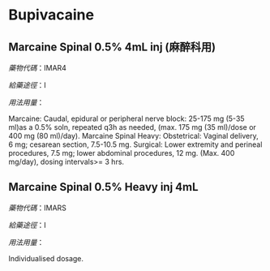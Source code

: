 # Bupivacaine

## Marcaine Spinal 0.5% 4mL inj (麻醉科用)

*藥物代碼*：IMAR4

*給藥途徑*：I

*用法用量*：

Marcaine:
     Caudal, epidural or peripheral nerve block: 25-175 mg 
     (5-35 ml)as a 0.5% soln, repeated q3h as needed, (max. 175 mg (35 ml)/dose or 400 mg (80 ml)/day).
Marcaine Spinal Heavy:
     Obstetrical: Vaginal delivery, 6 mg; cesarean section, 7.5-10.5 mg.
     Surgical: Lower extremity and perineal procedures, 7.5 mg; lower abdominal procedures, 12 mg.
     (Max. 400 mg/day), dosing intervals>= 3 hrs.

## Marcaine Spinal 0.5% Heavy inj 4mL

*藥物代碼*：IMARS

*給藥途徑*：I

*用法用量*：

Individualised dosage.

